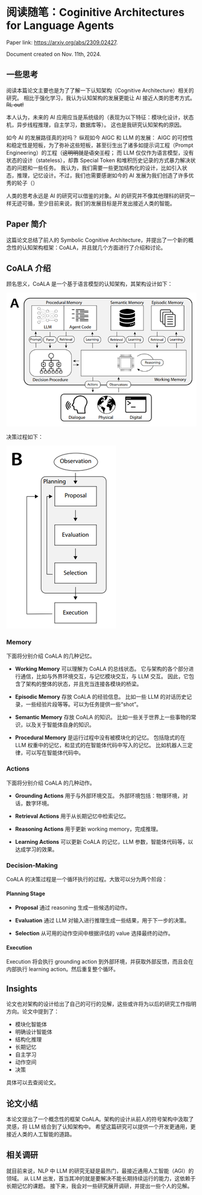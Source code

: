 # 阅读随笔：Coginitive Architectures for Language Agents

Paper link: https://arxiv.org/abs/2309.02427.

Document created on Nov. 11th, 2024.

## 一些思考

阅读本篇论文主要也是为了了解一下认知架构（Cognitive Architecture）相关的研究。
相比于强化学习，我认为认知架构的发展更能让 AI 接近人类的思考方式。~~RL out!~~

本人认为，未来的 AI 应用应当是系统级的（表现为以下特征：模块化设计，状态机，异步线程推理，自主学习，数据库等）。
这也是我研究认知架构的原因。

如今 AI 的发展路径真的对吗？
纵观如今 AIGC 和 LLM 的发展：
AIGC 的可控性和稳定性是短板，为了弥补这些短板，甚至衍生出了诸多如提示词工程（Prompt Engineering）的工程（~~这明明就是语文工程~~；
而 LLM 仅仅作为语言模型，没有状态的设计（stateless），却靠 Special Token 和堆积历史记录的方式暴力解决状态的问题和一些任务。
我认为，我们需要一些更加结构化的设计，比如引入状态，推理，记忆设计。不过，我们也需要感谢如今的 AI 发展为我们创造了许多优秀的轮子（）

人类的思考永远是 AI 的研究可以借鉴的对象。AI 的研究并不像其他理科的研究一样无迹可循，至少目前来说，我们的发展目标是开发出接近人类的智能。

## Paper 简介

这篇论文总结了前人的 Symbolic Cognitive Architecture，并提出了一个新的概念性的认知架构框架：CoALA，并且就几个方面进行了介绍和讨论。


## CoALA 介绍

顾名思义，CoALA 是一个基于语言模型的认知架构，其架构设计如下：

![coala-architecture.png](assets/coala-architecture.png)

决策过程如下：

![coala-decision.png](assets/coala-decision.png)

### Memory

下面将分别介绍 CoALA 的几种记忆。

- **Working Memory** 可以理解为 CoALA 的总线状态。
它与架构的各个部分进行通信，比如与外界环境交互，与记忆模块交互，与 LLM 交互。
因此，它包含了架构的整体的状态，并且充当连接各模块的桥梁。

- **Episodic Memory** 存放 CoALA 的经验信息。
比如一些 LLM 的对话历史记录，一些经验片段等等。可以为任务提供一些“shot”。

- **Semantic Memory** 存放 CoALA 的知识。
比如一些关于世界上一些事物的常识，以及关于智能体自身的知识。

- **Procedural Memory** 是运行过程中没有被模块化的记忆。
包括隐式的在 LLM 权重中的记忆，和显式的在智能体代码中写入的记忆。
比如机器人三定律，可以写在智能体代码中。

### Actions

下面将分别介绍 CoALA 的几种动作。

- **Grounding Actions** 用于与外部环境交互。
外部环境包括：物理环境，对话，数字环境。

- **Retrieval Actions** 用于从长期记忆中检索记忆。

- **Reasoning Actions** 用于更新 working memory，完成推理。

- **Learning Actions** 可以更新 CoALA 的记忆，LLM 参数，智能体代码等，以达成学习的效果。

### Decision-Making

CoALA 的决策过程是一个循环执行的过程。大致可以分为两个阶段：

#### Planning Stage

- **Proposal** 通过 reasoning 生成一些候选的动作。

- **Evaluation** 通过 LLM 对输入进行推理生成一些结果，用于下一步的决策。

- **Selection** 从可用的动作空间中根据评估的 value 选择最终的动作。

#### Execution

Execution 将会执行 grounding action 到外部环境，并获取外部反馈，而且会在内部执行 learning action。然后重复整个循环。

## Insights

论文也对架构的设计给出了自己的可行的见解，这些或许将为以后的研究工作指明方向。论文中提到了：

- 模块化智能体
- 明确设计智能体
- 结构化推理
- 长期记忆
- 自主学习
- 动作空间
- 决策

具体可以去查阅论文。

## 论文小结

本论文提出了一个概念性的框架 CoALA。架构的设计从前人的符号架构中汲取了灵感，将 LLM 结合到了认知架构中。
希望这篇研究可以提供一个开发更通用，更接近人类的人工智能的道路。

## 相关调研

就目前来说，NLP 中 LLM 的研究无疑是最热门，最接近通用人工智能（AGI）的领域。
从 LLM 出发，首当其冲的就是要解决不能长期持续运行的能力，这依赖于长期记忆的课题。
接下来，我会对一些研究展开调研，并提出一些个人的见解。
